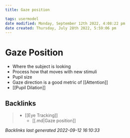 ```yaml
---
title: Gaze position

tags: usermodel 
date modified: Monday, September 12th 2022, 4:08:22 pm
date created: Thursday, July 28th 2022, 5:59:06 pm
---
```


# Gaze Position
- Where the subject is looking
- Process how that moves with new stimuli
- Pupil size
- Gaze direction is a good metric of [[Attention]]
- [[Pupil Dilation]]

## Backlinks

> - [[Eye Tracking]]
>   - [[.md|Gaze position]]

_Backlinks last generated 2022-09-12 16:10:33_
